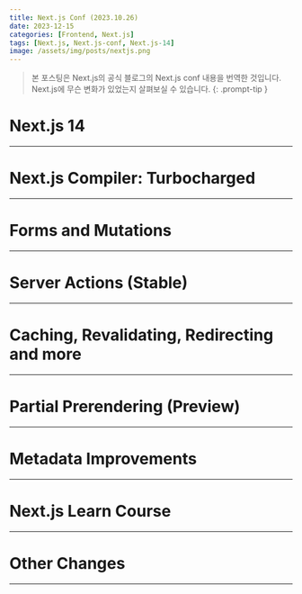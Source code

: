 ```yaml
---
title: Next.js Conf (2023.10.26)
date: 2023-12-15
categories: [Frontend, Next.js]
tags: [Next.js, Next.js-conf, Next.js-14]
image: /assets/img/posts/nextjs.png
---
```


> 본 포스팅은 Next.js의 공식 블로그의 Next.js conf 내용을 번역한 것입니다. Next.js에 무슨 변화가 있었는지 살펴보실 수 있습니다.
{: .prompt-tip }

# Next.js 14

---

# Next.js Compiler: Turbocharged

---

# Forms and Mutations

---

# Server Actions (Stable)

---

# Caching, Revalidating, Redirecting and more

---

# Partial Prerendering (Preview)

---

# Metadata Improvements

---

# Next.js Learn Course

---

# Other Changes

---
